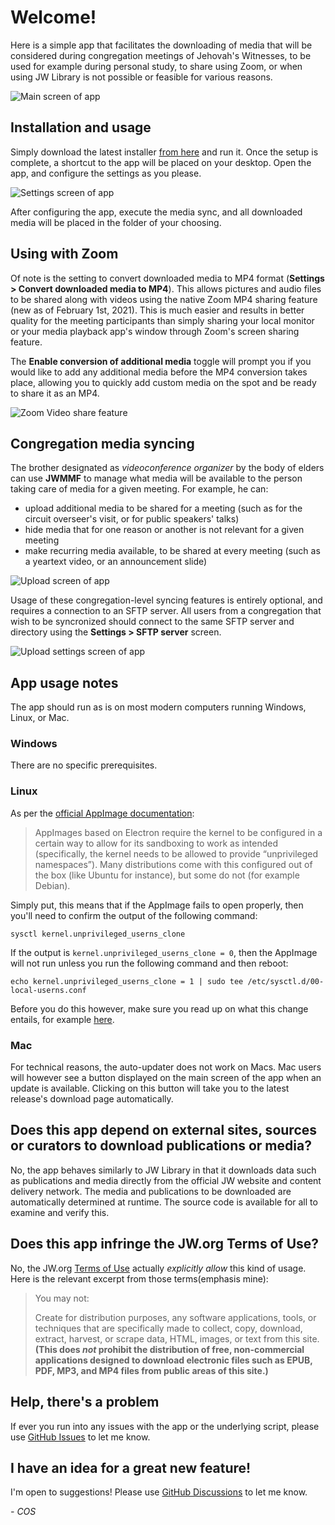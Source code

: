 # Welcome!

Here is a simple app that facilitates the downloading of media that will be considered during congregation meetings of Jehovah's Witnesses, to be used for example during personal study, to share using Zoom, or when using JW Library is not possible or feasible for various reasons.

![Main screen of app](https://github.com/sircharlo/jw-meeting-media-fetcher/blob/master/screenshots/01-main.png?raw=true)

## Installation and usage

Simply download the latest installer [from here](https://github.com/sircharlo/jw-meeting-media-fetcher/releases/latest) and run it. Once the setup is complete, a shortcut to the app will be placed on your desktop. Open the app, and configure the settings as you please.

![Settings screen of app](https://github.com/sircharlo/jw-meeting-media-fetcher/blob/master/screenshots/02-settings.png?raw=true)

After configuring the app, execute the media sync, and all downloaded media will be placed in the folder of your choosing.

## Using with Zoom

Of note is the setting to convert downloaded media to MP4 format (**Settings > Convert downloaded media to MP4**). This allows pictures and audio files to be shared along with videos using the native Zoom MP4 sharing feature (new as of February 1st, 2021). This is much easier and results in better quality for the meeting participants than simply sharing your local monitor or your media playback app's window through Zoom's screen sharing feature. 

The **Enable conversion of additional media** toggle will prompt you if you would like to add any additional media before the MP4 conversion takes place, allowing you to quickly add custom media on the spot and be ready to share it as an MP4.

![Zoom Video share feature](https://github.com/sircharlo/jw-meeting-media-fetcher/blob/master/screenshots/05-zoom.png?raw=true)

## Congregation media syncing

The brother designated as _videoconference organizer_ by the body of elders can use **JWMMF** to manage what media will be available to the person taking care of media for a given meeting. For example, he can:

- upload additional media to be shared for a meeting (such as for the circuit overseer's visit, or for public speakers' talks)
- hide media that for one reason or another is not relevant for a given meeting
- make recurring media available, to be shared at every meeting (such as a yeartext video, or an announcement slide)

![Upload screen of app](https://github.com/sircharlo/jw-meeting-media-fetcher/blob/master/screenshots/03-upload.png?raw=true)

Usage of these congregation-level syncing features is entirely optional, and requires a connection to an SFTP server. All users from a congregation that wish to be syncronized should connect to the same SFTP server and directory using the **Settings > SFTP server** screen.

![Upload settings screen of app](https://github.com/sircharlo/jw-meeting-media-fetcher/blob/master/screenshots/04-upload-settings.png?raw=true)

## App usage notes

The app should run as is on most modern computers running Windows, Linux, or Mac.

### Windows

There are no specific prerequisites.

### Linux

As per the [official AppImage documentation](https://docs.appimage.org/user-guide/troubleshooting/electron-sandboxing.html):

>AppImages based on Electron require the kernel to be configured in a certain way to allow for its sandboxing to work as intended (specifically, the kernel needs to be allowed to provide “unprivileged namespaces”). Many distributions come with this configured out of the box (like Ubuntu for instance), but some do not (for example Debian).

Simply put, this means that if the AppImage fails to open properly, then you'll need to confirm the output of the following command:

`sysctl kernel.unprivileged_userns_clone`

If the output is `kernel.unprivileged_userns_clone = 0`, then the AppImage will not run unless you run the following command and then reboot:

`echo kernel.unprivileged_userns_clone = 1 | sudo tee /etc/sysctl.d/00-local-userns.conf`

Before you do this however, make sure you read up on what this change entails, for example [here](https://lwn.net/Articles/673597/).

### Mac

For technical reasons, the auto-updater does not work on Macs. Mac users will however see a button displayed on the main screen of the app when an update is available. Clicking on this button will take you to the latest release's download page automatically.

## Does this app depend on external sites, sources or curators to download publications or media?

No, the app behaves similarly to JW Library in that it downloads data such as publications and media directly from the official JW website and content delivery network. The media and publications to be downloaded are automatically determined at runtime. The source code is available for all to examine and verify this.

## Does this app infringe the JW.org Terms of Use?

No, the JW.org [Terms of Use](https://www.jw.org/en/terms-of-use) actually *explicitly allow* this kind of usage. Here is the relevant excerpt from those terms(emphasis mine):

>You may not:
>
> Create for distribution purposes, any software applications, tools, or techniques that are specifically made to collect, copy, download, extract, harvest, or scrape data, HTML, images, or text from this site. **(This does *not* prohibit the distribution of free, non-commercial applications designed to download electronic files such as EPUB, PDF, MP3, and MP4 files from public areas of this site.)**

## Help, there's a problem

If ever you run into any issues with the app or the underlying script, please use [GitHub Issues](https://github.com/sircharlo/jw-meeting-media-fetcher/issues) to let me know.

## I have an idea for a great new feature!

I'm open to suggestions! Please use [GitHub Discussions](https://github.com/sircharlo/jw-meeting-media-fetcher/discussions) to let me know.

*- COS*
